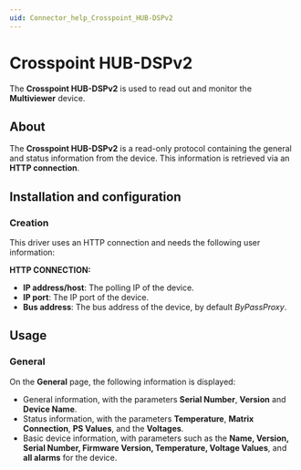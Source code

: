 ```yaml
---
uid: Connector_help_Crosspoint_HUB-DSPv2
---
```


# Crosspoint HUB-DSPv2

The **Crosspoint HUB-DSPv2** is used to read out and monitor the **Multiviewer** device.

## About

The **Crosspoint HUB-DSPv2** is a read-only protocol containing the general and status information from the device. This information is retrieved via an **HTTP connection**.

## Installation and configuration

### Creation

This driver uses an HTTP connection and needs the following user information:

**HTTP CONNECTION:**

- **IP address/host**: The polling IP of the device.
- **IP port**: The IP port of the device.
- **Bus address**: The bus address of the device, by default *ByPassProxy*.

## Usage

### General

On the **General** page, the following information is displayed:

- General information, with the parameters **Serial Number**, **Version** and **Device Name**.
- Status information, with the parameters **Temperature**, **Matrix Connection**, **PS Values**, and the **Voltages**.
- Basic device information, with parameters such as the **Name, Version, Serial Number, Firmware Version, Temperature, Voltage Values**, and **all alarms** for the device.
